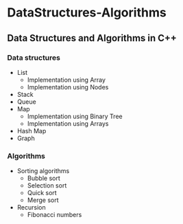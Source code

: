 # DataStructures-Algorithms

## Data Structures and Algorithms in C++
### Data structures
* List
	* Implementation using Array
	* Implementation using Nodes
* Stack
* Queue
* Map
	* Implementation using Binary Tree
	* Implementation using Arrays
* Hash Map
* Graph

### Algorithms
* Sorting algorithms
	* Bubble sort
	* Selection sort
	* Quick sort
	* Merge sort
* Recursion
	* Fibonacci numbers
